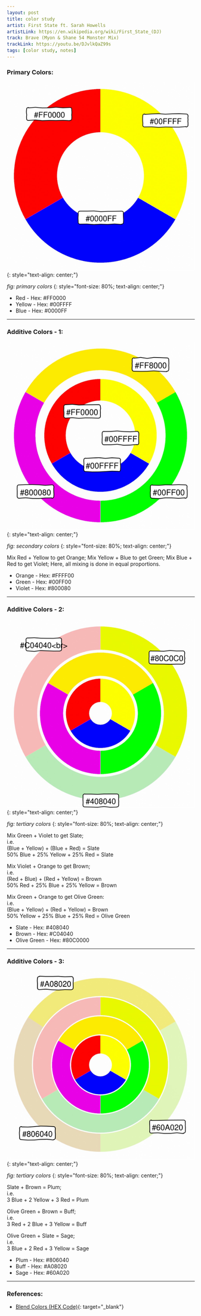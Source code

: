 ```yaml
---
layout: post
title: color study
artist: First State ft. Sarah Howells
artistLink: https://en.wikipedia.org/wiki/First_State_(DJ)
track: Brave (Myon & Shane 54 Monster Mix)
trackLink: https://youtu.be/DJvlkQaZ99s
tags: [color study, notes]
---
```


### Primary Colors: 

![Primary Colors](/media/blogAssets/colorStudy/primary.svg)
{: style="text-align: center;"}

*fig: primary colors*
{: style="font-size: 80%; text-align: center;"}

- Red - Hex: #FF0000
- Yellow - Hex: #00FFFF
- Blue - Hex: #0000FF

<hr>


### Additive Colors - 1:

![Secondary Colors](/media/blogAssets/colorStudy/secondary.svg)
{: style="text-align: center;"}

*fig: secondary colors*
{: style="font-size: 80%; text-align: center;"}

Mix Red + Yellow to get Orange; Mix Yellow + Blue to get Green; Mix Blue + Red to get Violet; Here, all mixing is done in equal proportions.


- Orange - Hex: #FFFF00
- Green - Hex: #00FF00
- Violet - Hex: #800080

<hr>

### Additive Colors - 2:

![Tertiary Colors](/media/blogAssets/colorStudy/tertiary.svg)
{: style="text-align: center;"}

*fig: tertiary colors*
{: style="font-size: 80%; text-align: center;"}

Mix Green + Violet to get Slate; <br>
i.e.<br>
(Blue + Yellow) + (Blue + Red) = Slate <br>
50% Blue + 25% Yellow + 25% Red = Slate 

Mix Violet + Orange to get Brown; <br>
i.e.<br>
(Red + Blue) + (Red + Yellow) = Brown <br>
50% Red + 25% Blue + 25% Yellow = Brown 

Mix Green + Orange to get Olive Green: <br>
i.e.<br>
(Blue + Yellow) + (Red + Yellow) = Brown<br>
50% Yellow + 25% Blue + 25% Red = Olive Green 


- Slate - Hex: #408040
- Brown - Hex: #C04040
- Olive Green - Hex: #80C0000

<hr>

### Additive Colors - 3:

![Quarternary Colors](/media/blogAssets/colorStudy/quarternary.svg)
{: style="text-align: center;"}

*fig: tertiary colors*
{: style="font-size: 80%; text-align: center;"}

Slate + Brown = Plum; <br>
i.e.<br>
3 Blue + 2 Yellow + 3 Red = Plum <br>

Olive Green + Brown = Buff; <br>
i.e.<br>
3 Red + 2 Blue + 3 Yellow = Buff <br>

Olive Green + Slate = Sage; <br>
i.e.<br>
3 Blue + 2 Red + 3 Yellow = Sage <br>

- Plum - Hex: #806040
- Buff - Hex: #A08020
- Sage - Hex: #60A020


-----

### References: <br>

* [Blend Colors (HEX Code)](https://meyerweb.com/eric/tools/color-blend/#:::hex){: target="_blank"}



